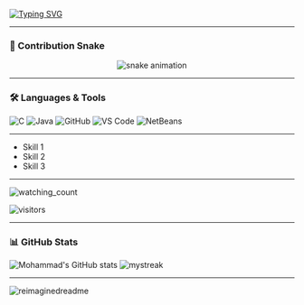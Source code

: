 
[![Typing SVG](https://readme-typing-svg.demolab.com?font=Fira+Code&weight=600&size=21&duration=5050&pause=950&width=435&lines=Mohammad+Nour+ALTURKMANI;Software+Engineering+Student)](https://git.io/typing-svg)

---

### 🐍 Contribution Snake
<p align="center">
  <img src="https://github.com/nour690/nour690/blob/output/github-contribution-grid-snake.svg" alt="snake animation" />
</p>

---

### 🛠️ Languages & Tools
![C](https://img.shields.io/badge/C-00599C.svg?style=for-the-badge&logo=c&logoColor=white)
![Java](https://img.shields.io/badge/Java-%23ED8B00.svg?style=for-the-badge&logo=java&logoColor=white)
![GitHub](https://img.shields.io/badge/GitHub-181717.svg?style=for-the-badge&logo=github&logoColor=white)
![VS Code](https://img.shields.io/badge/VS%20Code-0078D4.svg?style=for-the-badge&logo=visual-studio-code&logoColor=white)
![NetBeans](https://img.shields.io/badge/Apache%20NetBeans-1B6AC6.svg?style=for-the-badge&logo=apache-netbeans-ide&logoColor=white)


---

<ul>
  <li class="fade-in">Skill 1</li>
  <li class="fade-in" style="animation-delay: 0.2s;">Skill 2</li>
  <li class="fade-in" style="animation-delay: 0.4s;">Skill 3</li>
</ul>

---

<img src="https://komarev.com/ghpvc/?username=nour690&color=brightgreen" alt="watching_count" />

![visitors](https://visitor-badge.laobi.icu/badge?page_id=nour690.nour690)


---

### 📊 GitHub Stats
![Mohammad's GitHub stats](https://github-readme-stats.vercel.app/api?username=nour690&show_icons=true&theme=tokyonight)  <img src="https://github-readme-streak-stats.herokuapp.com/?user=nour690&theme=tokyonight" alt="mystreak"/>


---


<img src="https://myreadme.vercel.app/api/embed/nour690?panels=userstatistics,toprepositories,toplanguages,commitgraph" alt="reimaginedreadme" />
